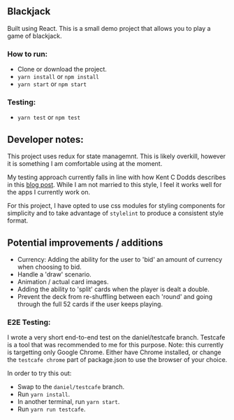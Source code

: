 ## Blackjack

Built using React. This is a small demo project that allows you to play a game of blackjack.

### How to run:

- Clone or download the project.
- `yarn install` or `npm install`
- `yarn start` or `npm start`

### Testing:

- `yarn test` or `npm test`

## Developer notes:

This project uses redux for state managemnt. This is likely overkill, however it is something I am comfortable using at the moment.

My testing approach currently falls in line with how Kent C Dodds describes in this [blog post](https://kentcdodds.com/blog/write-tests).
While I am not married to this style, I feel it works well for the apps I currently work on.

For this project, I have opted to use css modules for styling components for simplicity and to take advantage of `stylelint` to produce a
consistent style format.

## Potential improvements / additions

- Currency: Adding the ability for the user to 'bid' an amount of currency when choosing to bid.
- Handle a 'draw' scenario.
- Animation / actual card images.
- Adding the ability to 'split' cards when the player is dealt a double.
- Prevent the deck from re-shuffling between each 'round' and going through the full 52 cards if the user keeps playing.

### E2E Testing:

I wrote a very short end-to-end test on the daniel/testcafe branch. Testcafe is a tool that was recommended to me for this purpose.
Note: this currently is targetting only Google Chrome. Either have Chrome installed, or change the `testcafe chrome` part of 
package.json to use the browser of your choice. 

In order to try this out:
- Swap to the `daniel/testcafe` branch.
- Run `yarn install`.
- In another terminal, run `yarn start`.
- Run `yarn run testcafe`.
